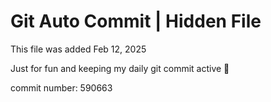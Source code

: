 # Git Auto Commit | Hidden File

This file was added Feb 12, 2025

Just for fun and keeping my daily git commit active 🤪

commit number: 590663
